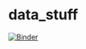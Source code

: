 # data_stuff

[![Binder](https://mybinder.org/badge_logo.svg)](https://mybinder.org/v2/gh/jonathanbaynham/data_stuff/master?urlpath=shiny/r_dashboard/)
